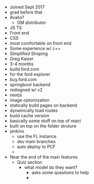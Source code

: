 - Joined Sept 2017
- grad before that
- Avalio?
	- GM distributor
- JS TS
- Front end
- CSS
- most comfortable on front end
- Some experience w/ c++
- SImplified Shoping
- Greg Kaiser
- 3-4 months
- build.ford.com
- for the ford explorer
- buy.ford.com
- springboot backend
- redisgned w/ v2
- nextjs
- image optomization
- statically build pages on backend
- dynamically load routes
- build cache version
- basically some stuff on top of react
- built on top on the folder struture
- jenkins
	- use the FL instance
	- dev main branches
	- auto deploy to PCF
	-
- Near the end of the main features
	- Quiz section
		- what model do they want?
			- asks some questions to help
			-